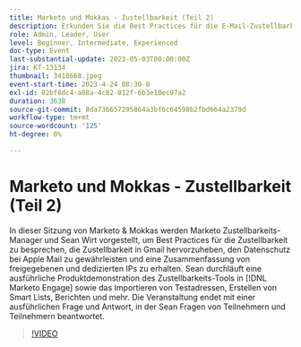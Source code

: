 ```yaml
---
title: Marketo und Mokkas - Zustellbarkeit (Teil 2)
description: Erkunden Sie die Best Practices für die E-Mail-Zustellbarkeit mit Marketo Zustellbarkeits-Manager Sean Wirt, einschließlich Gmail-Strategien, Apple Mail Privacy, freigegebene vs. dedizierte IPs und einer detaillierten Demo des Zustellbarkeits-Tools der Marketo Engage, von Testlisten, Smart Lists und Berichten.
role: Admin, Leader, User
level: Beginner, Intermediate, Experienced
doc-type: Event
last-substantial-update: 2023-05-03T00:00:00Z
jira: KT-13134
thumbnail: 3418668.jpeg
event-start-time: 2023-4-24 08:30-8
exl-id: 02bf8dc4-a08a-4c82-812f-6b3e10ec97a2
duration: 3638
source-git-commit: 8da73b657295864a3bf6c64598b2fbd664a2379d
workflow-type: tm+mt
source-wordcount: '125'
ht-degree: 0%

---
```


# Marketo und Mokkas - Zustellbarkeit (Teil 2)

In dieser Sitzung von Marketo &amp; Mokkas werden Marketo Zustellbarkeits-Manager und Sean Wirt vorgestellt, um Best Practices für die Zustellbarkeit zu besprechen, die Zustellbarkeit in Gmail hervorzuheben, den Datenschutz bei Apple Mail zu gewährleisten und eine Zusammenfassung von freigegebenen und dedizierten IPs zu erhalten. Sean durchläuft eine ausführliche Produktdemonstration des Zustellbarkeits-Tools in [!DNL Marketo Engage] sowie das Importieren von Testadressen, Erstellen von Smart Lists, Berichten und mehr. Die Veranstaltung endet mit einer ausführlichen Frage und Antwort, in der Sean Fragen von Teilnehmern und Teilnehmern beantwortet.

>[!VIDEO](https://video.tv.adobe.com/v/3418668/?learn=on)
